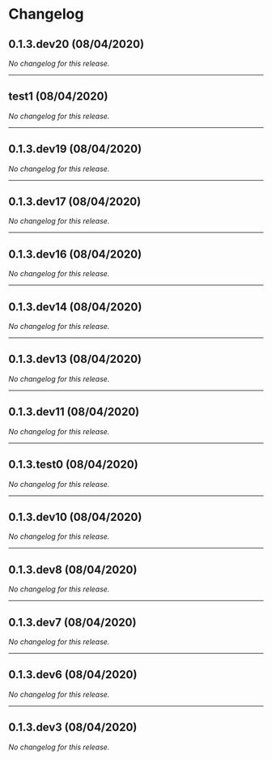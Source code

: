 # Changelog

## 0.1.3.dev20 (08/04/2020)
*No changelog for this release.*

---

## test1 (08/04/2020)
*No changelog for this release.*

---

## 0.1.3.dev19 (08/04/2020)
*No changelog for this release.*

---

## 0.1.3.dev17 (08/04/2020)
*No changelog for this release.*

---

## 0.1.3.dev16 (08/04/2020)
*No changelog for this release.*

---

## 0.1.3.dev14 (08/04/2020)
*No changelog for this release.*

---

## 0.1.3.dev13 (08/04/2020)
*No changelog for this release.*

---

## 0.1.3.dev11 (08/04/2020)
*No changelog for this release.*

---

## 0.1.3.test0 (08/04/2020)
*No changelog for this release.*

---

## 0.1.3.dev10 (08/04/2020)
*No changelog for this release.*

---

## 0.1.3.dev8 (08/04/2020)
*No changelog for this release.*

---

## 0.1.3.dev7 (08/04/2020)
*No changelog for this release.*

---

## 0.1.3.dev6 (08/04/2020)
*No changelog for this release.*

---

## 0.1.3.dev3 (08/04/2020)
*No changelog for this release.*
